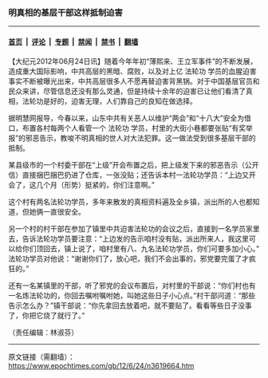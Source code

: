 ### 明真相的基层干部这样抵制迫害

---

#### [首页](../../../..?n3619664) &nbsp;|&nbsp; [评论](../../../../../epoch-comment?n3619664) &nbsp;|&nbsp; [专题](../../../../../epoch-special?n3619664) &nbsp;|&nbsp; [禁闻](../../../../../epoch-news?n3619664) &nbsp;|&nbsp; [禁书](../../../../../books?n3619664) &nbsp;|&nbsp; [翻墙](https://github.com/gfw-breaker/nogfw/blob/master/README.md?n3619664)


<div class="post_content" id="artbody" itemprop="articleBody">
 <!-- article content begin -->
 <p>
  【大纪元2012年06月24日讯】随着今年年初“薄熙来、王立军事件”的不断发展，造成重大国际影响，中共高层的黑暗、腐败，以及对上亿
  <ok href="https://www.epochtimes.com/gb/tag/%E6%B3%95%E8%BD%AE%E5%8A%9F.html">
   法轮功
  </ok>
  学员的血腥迫害事实不断被曝光出来，中共高层很多人不愿再替迫害背黑锅。对于中国基层官员和民众来讲，尽管信息还没有那么灵通，但是持续十余年的迫害已让他们看清了真相，法轮功是好的，迫害无理，人们靠自己的良知在做选择。
 </p>
 <p>
  据明慧网报导，今春以来，山东中共有关恶人以维护“两会”和“十八大”安全为借口，布置各村每两个人看管一个
  <ok href="https://www.epochtimes.com/gb/tag/%E6%B3%95%E8%BD%AE%E5%8A%9F.html">
   法轮功
  </ok>
  学员，村里的大街小巷都要张贴“有奖举报”的邪恶告示，教唆不明真相的世人对大法犯罪。这一做法受到很多基层干部的抵制。
 </p>
 <p>
  某县级市的一个村委干部在“上级”开会布置之后，把上级发下来的邪恶告示（公开信）直接捆巴捆巴扔进了仓库，一张没贴；还告诉本村一法轮功学员：“上边又开会了，这几个月（形势）挺紧的，你们注意啊。”
 </p>
 <p>
  这个村有两名法轮功学员，多年来散发的真相资料遍及全乡镇，派出所的人也都知道，但她俩一直很安全。
 </p>
 <p>
  另一个村的村干部在参加了镇里中共迫害法轮功的会议之后，直接到一名学员家里去，告诉法轮功学员要注意：“上边发的告示咱村没有贴，派出所来人，我这里可以给你们顶回去，镇上说了，咱村里有八、九名法轮功学员，你们可要多加小心。” 法轮功学员对他说：“谢谢你们了，放心吧，我们不会出事的，邪党要完蛋了才疯狂的。”
 </p>
 <p>
  还有一名某镇里的干部，听了邪党的会议布置后，对村里的干部说：“你们村也有一名炼法轮功的，你回去嘱咐嘱咐她，叫她这些日子小心点。”村干部问道：“那些告示怎么办？”镇干部说：“你先拿回去放着吧，就不要贴了。看看等些日子没事了，你把它烧了就行了。”
 </p>
 <p>
  （责任编辑：林淑芬）
 </p>
 <!-- article content end -->
 <div id="below_article_ad">
 </div>
</div>


---

原文链接（需翻墙）：https://www.epochtimes.com/gb/12/6/24/n3619664.htm